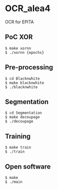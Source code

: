 # OCR_alea4
OCR for EPITA 

## PoC XOR
```
$ make xornn
$ ./xornn {epochs}
```
## Pre-processing
```
$ cd Blacknwhite
$ make blacknwhite
$ ./blacknwhite
```
## Segmentation
```
$ cd Segmentation
$ make decoupage
$ ./decoupage
```

## Training
```
$ make train
$ ./train
```

## Open software
```
$ make
$ ./main
```
